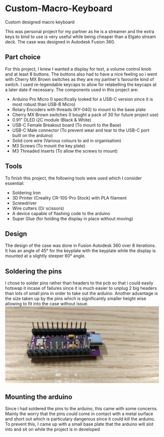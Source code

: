 # Custom-Macro-Keyboard
Custom designed macro keyboard

This was personal project for my partner as he is a streamer and the extra keys to bind to use is very useful while being cheaper than a Elgato stream deck.
The case was designed in Autodesk Fusion 360.

## Part choice
For this project, I knew I wanted a display for text, a volume control knob and at least 8 buttons. The buttons also had to have a nice feeling so i went with Cherry MX Brown switches as they are my partner's favourite kind of switch. I used re-legendable keycaps to allow for relabelling the keycaps at a later date if necessary. The components used in this project are:
- Arduino Pro Micro (I specifically looked for a USB-C version since it is most robust than USB-B Micro)
- Rotary Encoders with threads (KY-040) to mount to the base plate
- Cherry MX Brown switches (I bought a pack of 30 for future project use)
- 0.91" OLED i2C module (Black & White)
- USB-C Female Breakout board (To mount to the Base)
- USB-C Male connector (To prevent wear and tear to the USB-C port built on the arduino)
- Solid core wire (Various colours to aid in organisation)
- M3 Screws (To mount the key plate)
- M3 Threaded Inserts (To allow the screws to mount)

## Tools
To finish this project, the following tools were used which I consider essential:
- Soldering Iron
- 3D Printer (Creality CR-10S-Pro Stock) with PLA filament
- Screwdriver
- Wire cutters (Or scissors)
- A device capable of flashing code to the arduino
- Super Glue (for holding the display in place without moving)

## Design
The design of the case was done in Fusion Autodesk 360 over 8 iterations. It has an angle of 45&deg; for the keyplate with the keyplate while the display is mounted at a slightly steeper 60&deg; angle.



## Soldering the pins
I chose to solder pins rather than headers to the pcb so that i could easily hotswap it incase of failures since it is much easier to unplug 2 big headers than lots of small pins in order to take out the arduino. Another advantage is the size taken up by the pins which is significantly smaller height wise allowing to fit into the case without issue.
![](Photos/ArduinoHeaders.jpg "Soldered Pins rather than headers")

## Mounting the arduino
Since i had soldered the pins to the arduino, this came with some concerns. Mainly the worry that the pins could come in contact with a metal surface and short out which is particulary dangerous since it could kill the arduino. To prevent this, I came up with a small base plate that the arduino will slot into and sit on while the project is in developed

